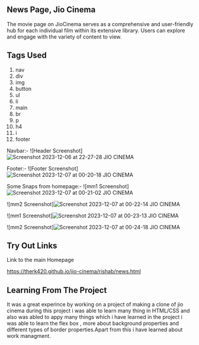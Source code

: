 ## News Page, Jio Cinema
The movie page on JioCinema serves as a comprehensive and user-friendly hub for each individual film within its extensive library. Users can explore and engage with the variety of content to view.

## Tags Used
1) nav
2) div
3) img
4) button
5) ul
6) li
7) main
8) br
9) p
10) h4
11) i
12) footer

Navbar:-
![Header Screenshot]![Screenshot 2023-12-06 at 22-27-28 JIO CINEMA](https://github.com/TheRK420/jio-cinema/assets/152891558/0495ab0e-1d3e-4f1c-b315-a8fd7572f23c)



Footer:-
![Footer Screenshot]![Screenshot 2023-12-07 at 00-20-18 JIO CINEMA](https://github.com/TheRK420/jio-cinema/assets/152891558/c680bced-ecba-470f-98b0-f146de24bad0)



Some Snaps from homepage:-
![mm1 Screenshot]![Screenshot 2023-12-07 at 00-21-02 JIO CINEMA](https://github.com/TheRK420/jio-cinema/assets/152891558/3789dd2f-ee86-4e00-b2b1-86addfcbf4a5)



![mm2 Screenshot]![Screenshot 2023-12-07 at 00-22-14 JIO CINEMA](https://github.com/TheRK420/jio-cinema/assets/152891558/00c75a3a-6a31-47d0-9929-2786d7611944)



![mm1 Screenshot]![Screenshot 2023-12-07 at 00-23-13 JIO CINEMA](https://github.com/TheRK420/jio-cinema/assets/152891558/52ac1215-f7fb-4f75-82f6-9b42b8aa30cf)



![mm2 Screenshot]![Screenshot 2023-12-07 at 00-24-18 JIO CINEMA](https://github.com/TheRK420/jio-cinema/assets/152891558/cc1dcef9-8c48-4e95-971a-fa72257ede49)


## Try Out Links

Link to the main Homepage

https://therk420.github.io/jio-cinema/rishab/news.html

## Learning From The Project

It was a great experince by working on a project of making a clone of jio cinema during this project i was able to learn many thing in HTML/CSS and also was abled to appy many things which i have learned in the project i was able to learn the flex box , more about background properties and different types of border properties.Apart from this i have learned about work managment.
